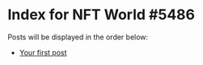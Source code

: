 # Index for NFT World #5486
Posts will be displayed in the order below:

- [Your first post](./001-first.md)

